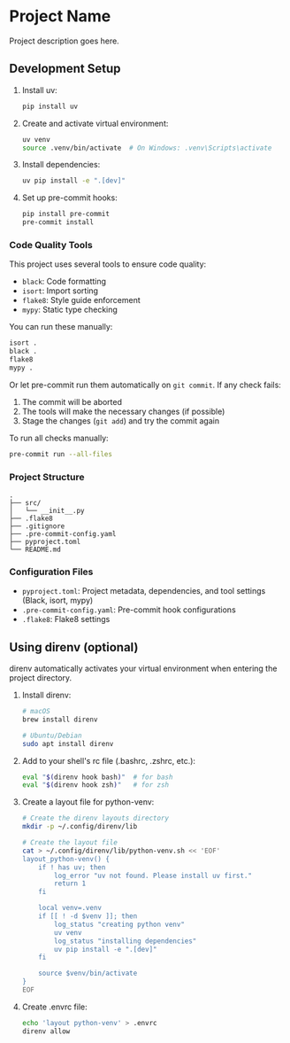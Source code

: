 # Project Name

Project description goes here.

## Development Setup

1. Install uv:
    ```bash
    pip install uv
    ```

2. Create and activate virtual environment:
    ```bash
    uv venv
    source .venv/bin/activate  # On Windows: .venv\Scripts\activate
    ```

3. Install dependencies:
    ```bash
    uv pip install -e ".[dev]"
    ```

4. Set up pre-commit hooks:
    ```bash
    pip install pre-commit
    pre-commit install
    ```

### Code Quality Tools

This project uses several tools to ensure code quality:

- `black`: Code formatting
- `isort`: Import sorting
- `flake8`: Style guide enforcement
- `mypy`: Static type checking

You can run these manually:
```bash
isort .
black .
flake8
mypy .
```

Or let pre-commit run them automatically on `git commit`. If any check fails:
1. The commit will be aborted
2. The tools will make the necessary changes (if possible)
3. Stage the changes (`git add`) and try the commit again

To run all checks manually:
```bash
pre-commit run --all-files
```

### Project Structure
```
.
├── src/
│   └── __init__.py
├── .flake8
├── .gitignore
├── .pre-commit-config.yaml
├── pyproject.toml
└── README.md
```

### Configuration Files
- `pyproject.toml`: Project metadata, dependencies, and tool settings (Black, isort, mypy)
- `.pre-commit-config.yaml`: Pre-commit hook configurations
- `.flake8`: Flake8 settings

## Using direnv (optional)

direnv automatically activates your virtual environment when entering the project directory.

1. Install direnv:
    ```bash
    # macOS
    brew install direnv

    # Ubuntu/Debian
    sudo apt install direnv
    ```

2. Add to your shell's rc file (.bashrc, .zshrc, etc.):
    ```bash
    eval "$(direnv hook bash)"  # for bash
    eval "$(direnv hook zsh)"   # for zsh
    ```

3. Create a layout file for python-venv:
    ```bash
    # Create the direnv layouts directory
    mkdir -p ~/.config/direnv/lib

    # Create the layout file
    cat > ~/.config/direnv/lib/python-venv.sh << 'EOF'
    layout_python-venv() {
        if ! has uv; then
            log_error "uv not found. Please install uv first."
            return 1
        fi

        local venv=.venv
        if [[ ! -d $venv ]]; then
            log_status "creating python venv"
            uv venv
            log_status "installing dependencies"
            uv pip install -e ".[dev]"
        fi

        source $venv/bin/activate
    }
    EOF
    ```

4. Create .envrc file:
    ```bash
    echo 'layout python-venv' > .envrc
    direnv allow
    ```
